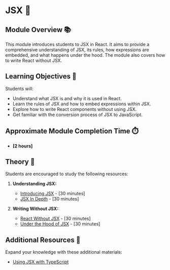# JSX 🌟

## Module Overview 📚

This module introduces students to JSX in React. It aims to provide a comprehensive understanding of JSX, its rules, how expressions are embedded, and what happens under the hood. The module also covers how to write React without JSX.

## Learning Objectives 🎯

Students will:

- Understand what JSX is and why it is used in React.
- Learn the rules of JSX and how to embed expressions within JSX.
- Explore how to write React components without using JSX.
- Get familiar with the conversion process of JSX to JavaScript.

## Approximate Module Completion Time ⏱️

- **[2 hours]**

## Theory 📖

Students are encouraged to study the following resources:

1. **Understanding JSX:**
   - [Introducing JSX](https://reactjs.org/docs/introducing-jsx.html) - [30 minutes]
   - [JSX In Depth](https://reactjs.org/docs/jsx-in-depth.html) - [30 minutes]

2. **Writing Without JSX:**
   - [React Without JSX](https://reactjs.org/docs/react-without-jsx.html) - [30 minutes]
   - [Under the Hood of JSX](https://babeljs.io/docs/en/babel-plugin-transform-react-jsx) - [30 minutes]

## Additional Resources 📘

Expand your knowledge with these additional materials:

- [Using JSX with TypeScript](https://www.typescriptlang.org/docs/handbook/jsx.html)
